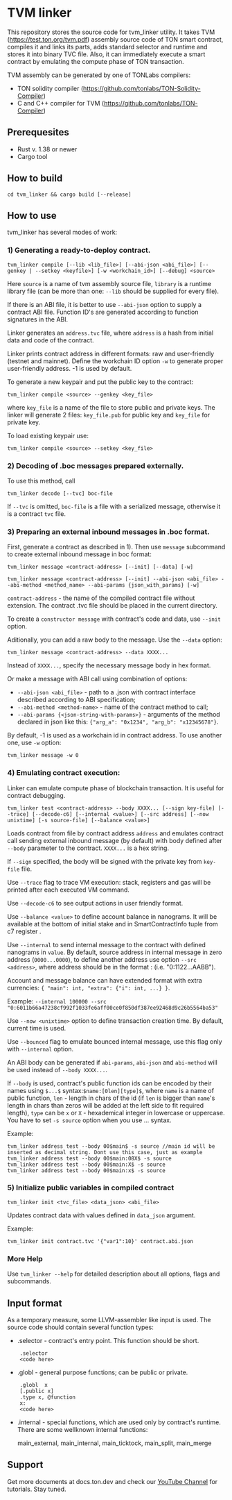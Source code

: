 # TVM linker

This repository stores the source code for tvm_linker utility. It takes TVM (https://test.ton.org/tvm.pdf) 
assembly source code of TON smart contract, compiles it and links its parts, adds standard selector 
and runtime and stores it into binary TVC file. Also, it can immediately execute a smart 
contract by emulating the compute phase of TON transaction.

TVM assembly can be generated by one of TONLabs compilers:
- TON solidity compiler (https://github.com/tonlabs/TON-Solidity-Compiler)
- C and C++ compiler for TVM (https://github.com/tonlabs/TON-Compiler)

## Prerequesites

- Rust v. 1.38 or newer
- Cargo tool


## How to build

	cd tvm_linker && cargo build [--release]

## How to use

tvm_linker has several modes of work:

### 1) Generating a ready-to-deploy contract.
    tvm_linker compile [--lib <lib_file>] [--abi-json <abi_file>] [--genkey | --setkey <keyfile>] [-w <workchain_id>] [--debug] <source>

Here `source` is a name of tvm assembly source file, `library` is a runtime library file (can be more than one: `--lib` 
should be supplied for every file).

If there is an ABI file, it is better to use `--abi-json` option to supply a contract ABI file. Function ID's are generated according to function signatures in the ABI.

Linker generates an `address.tvc` file, where `address` is a hash from initial data and code of the contract.

Linker prints contract address in different formats: raw and user-friendly (testnet and mainnet). Define the workchain ID option `-w` to generate proper user-friendly address. -1 is used by default.

To generate a new keypair and put the public key to the contract:

	tvm_linker compile <source> --genkey <key_file>

where `key_file` is a name of the file to store public and private keys. The linker will generate 2 files: `key_file.pub` for public key and `key_file` for private key.

To load existing keypair use:

	tvm_linker compile <source> --setkey <key_file>

### 2) Decoding of .boc messages prepared externally.
To use this method, call

	tvm_linker decode [--tvc] boc-file

If `--tvc` is omitted, `boc-file` is a file with a serialized message, otherwise it is a contract `tvc` file.

### 3) Preparing an external inbound messages in .boc format.

First, generate a contract as described in 1). Then use `message` subcommand to create external inbound message in boc format:

	tvm_linker message <contract-address> [--init] [--data] [-w]

	tvm_linker message <contract-address> [--init] --abi-json <abi_file> --abi-method <method_name> --abi-params {json_with_params} [-w]

`contract-address` - the name of the compiled contract file without extension. The contract .tvc file should be placed in the current directory.

To create a `constructor message` with contract's code and data, use `--init` option.

Aditionally, you can add a raw body to the message. Use the `--data` option:

	tvm_linker message <contract-address> --data XXXX...

Instead of `XXXX...`, specify the necessary message body in hex format. 

Or make a message with ABI call using combination of options:
- `--abi-json <abi_file>` - path to a .json with contract interface described according to ABI specification;
- `--abi-method <method-name>` - name of the contract method to call;
- `--abi-params {<json-string-with-params>}` - arguments of the method declared in json like this: `{"arg_a": "0x1234", "arg_b": "x12345678"}`.

By default, -1 is used as a workchain id in contract address. To use another one, use `-w` option:

	tvm_linker message -w 0

### 4) Emulating contract execution:

Linker can emulate compute phase of blockchain transaction. It is useful for contract debugging.

	tvm_linker test <contract-address> --body XXXX... [--sign key-file] [--trace] [--decode-c6] [--internal <value>] [--src address] [--now unixtime] [-s source-file] [--balance <value>]

Loads contract from file by contract address `address` and emulates contract call sending external inbound message (by default) with body defined after `--body` parameter to the contract. `XXXX...` is a hex string. 

If `--sign` specified, the body will be signed with the private key from `key-file` file.

Use `--trace` flag to trace VM execution: stack, registers and gas will be printed after each executed VM command.

Use `--decode-c6` to see output actions in user friendly format.

Use `--balance <value>` to define account balance in nanograms. It will be available  at the bottom of initial stake and in SmartContractInfo tuple from c7 register .

Use `--internal` to send internal message to the contract with defined nanograms in `value`. By default, source address in internal message in zero address (`0000...0000`), to define another address use option `--src <address>`, where address should be in the format <wc>:<bytes32> (i.e. "0:1122...AABB"). 

Account and message balance can have extended format with extra currencies: `{ "main": int, "extra": {"i": int, ...} }`.

Example: `--internal 100000 --src "0:6011b66a47238cf992f1033fe6aff00ce0f850df387ee92468d9c26b5564ba53"`

Use `--now <unixtime>` option to define transaction creation time. By default, current time is used.

Use `--bounced` flag to emulate bounced internal message, use this flag only with `--internal` option.

An ABI body can be generated if `abi-params`, `abi-json` and `abi-method` will be used instead of `--body XXXX...`.

If `--body` is used, contract's public function ids can be encoded by their names using `$...$` syntax:`$name:[0len][type]$`, 
where `name` is a name of public function, `len` - length in chars of the id (if `len` is bigger than `name`'s length in chars than 
zeros will be added at the left side to fit required length), `type` can be `x` or `X` - hexademical integer  in lowercase or uppercase. You have to set `-s source` option when you use $...$ syntax.

Example:

	tvm_linker address test --body 00$main$ -s source //main id will be inserted as decimal string. Dont use this case, just as example
	tvm_linker address test --body 00$main:08X$ -s source
	tvm_linker address test --body 00$main:X$ -s source
	tvm_linker address test --body 00$main:x$ -s source

### 5) Initialize public variables in compiled contract

	tvm_linker init <tvc_file> <data_json> <abi_file>

Updates contract data with values defined in `data_json` argument.

Example:

	tvm_linker init contract.tvc '{"var1":10}' contract.abi.json


### More Help
Use `tvm_linker --help` for detailed description about all options, flags and subcommands.

## Input format

As a temporary measure, some LLVM-assembler like input is used. The source code should contain several function types:

- .selector - contract's entry point. This function should be short.

```
	.selector
	<code here>
```

- .globl - general purpose functions; can be public or private.

```
	.globl	x
	[.public x]
	.type x, @function
	x:
	<code here>
```

- .internal - special functions, which are used only by contract's runtime. There are some wellknown internal functions:

	main_external, main_internal, main_ticktock, main_split, main_merge

## Support

Get more documents at docs.ton.dev and check our [YouTube Channel](https://www.youtube.com/channel/UC9kJ6DKaxSxk6T3lEGdq-Gg) for tutorials. Stay tuned.
